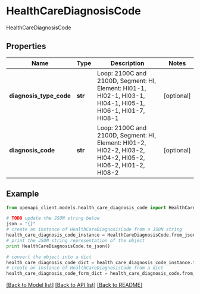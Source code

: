# HealthCareDiagnosisCode

HealthCareDiagnosisCode

## Properties
Name | Type | Description | Notes
------------ | ------------- | ------------- | -------------
**diagnosis_type_code** | **str** | Loop: 2100C and 2100D, Segment: HI, Element: HI01-1, HI02-1, HI03-1, HI04-1, HI05-1, HI06-1, HI01-7, HI08-1 | [optional] 
**diagnosis_code** | **str** | Loop: 2100C and 2100D, Segment: HI, Element: HI01-2, HI02-2, HI03-2, HI04-2, HI05-2, HI06-2, HI01-2, HI08-2 | [optional] 

## Example

```python
from openapi_client.models.health_care_diagnosis_code import HealthCareDiagnosisCode

# TODO update the JSON string below
json = "{}"
# create an instance of HealthCareDiagnosisCode from a JSON string
health_care_diagnosis_code_instance = HealthCareDiagnosisCode.from_json(json)
# print the JSON string representation of the object
print HealthCareDiagnosisCode.to_json()

# convert the object into a dict
health_care_diagnosis_code_dict = health_care_diagnosis_code_instance.to_dict()
# create an instance of HealthCareDiagnosisCode from a dict
health_care_diagnosis_code_form_dict = health_care_diagnosis_code.from_dict(health_care_diagnosis_code_dict)
```
[[Back to Model list]](../README.md#documentation-for-models) [[Back to API list]](../README.md#documentation-for-api-endpoints) [[Back to README]](../README.md)


